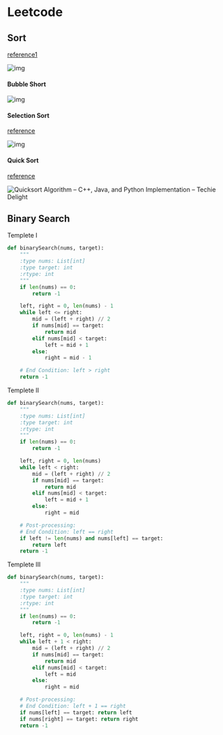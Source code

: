 # Leetcode

## Sort

[reference1](https://www.jianshu.com/p/8c78c34a6409)

![img](https://upload-images.jianshu.io/upload_images/2666001-443d76ca7d579476.png?imageMogr2/auto-orient/strip|imageView2/2/w/1200/format/webp)

#### Bubble Short

![img](https://img-blog.csdn.net/20160316103848750)



#### Selection Sort

[reference](https://www.runoob.com/w3cnote/selection-sort.html)

![img](https://www.runoob.com/wp-content/uploads/2019/03/selectionSort.gif)





#### Quick Sort

[reference](https://www.techiedelight.com/quicksort/)

![Quicksort Algorithm – C++, Java, and Python Implementation – Techie Delight](https://www.techiedelight.com/wp-content/uploads/Quicksort.png)



## Binary Search

Templete I

```python
def binarySearch(nums, target):
    """
    :type nums: List[int]
    :type target: int
    :rtype: int
    """
    if len(nums) == 0:
        return -1

    left, right = 0, len(nums) - 1
    while left <= right:
        mid = (left + right) // 2
        if nums[mid] == target:
            return mid
        elif nums[mid] < target:
            left = mid + 1
        else:
            right = mid - 1

    # End Condition: left > right
    return -1
```



Templete II

```python
def binarySearch(nums, target):
    """
    :type nums: List[int]
    :type target: int
    :rtype: int
    """
    if len(nums) == 0:
        return -1

    left, right = 0, len(nums)
    while left < right:
        mid = (left + right) // 2
        if nums[mid] == target:
            return mid
        elif nums[mid] < target:
            left = mid + 1
        else:
            right = mid

    # Post-processing:
    # End Condition: left == right
    if left != len(nums) and nums[left] == target:
        return left
    return -1
```



Templete III



```python
def binarySearch(nums, target):
    """
    :type nums: List[int]
    :type target: int
    :rtype: int
    """
    if len(nums) == 0:
        return -1

    left, right = 0, len(nums) - 1
    while left + 1 < right:
        mid = (left + right) // 2
        if nums[mid] == target:
            return mid
        elif nums[mid] < target:
            left = mid
        else:
            right = mid

    # Post-processing:
    # End Condition: left + 1 == right
    if nums[left] == target: return left
    if nums[right] == target: return right
    return -1
```

